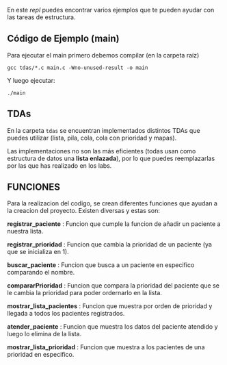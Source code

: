 En este *repl* puedes encontrar varios ejemplos que te pueden ayudar con las tareas de estructura.

## Código de Ejemplo (main)
Para ejecutar el main primero debemos compilar (en la carpeta raíz)
````
gcc tdas/*.c main.c -Wno-unused-result -o main
````

Y luego ejecutar:
````
./main
````

## TDAs
En la carpeta `tdas` se encuentran implementados distintos TDAs que puedes utilizar (lista, pila, cola, cola con prioridad y mapas). 

Las implementaciones no son las más eficientes (todas usan como estructura de datos una **lista enlazada**), por lo que puedes reemplazarlas por las que has realizado en los labs.

## FUNCIONES
Para la realizacion del codigo, se crean diferentes funciones que ayudan a la creacion del proyecto. Existen diversas y estas son:

**registrar_paciente** : Funcion que cumple la funcion de añadir un paciente a nuestra lista.

**registrar_prioridad** : Funcion que cambia la prioridad de un paciente (ya que se inicializa en 1).

**buscar_paciente** : Funcion que busca a un paciente en especifico comparando el nombre.

**compararPrioridad** : Funcion que compara la prioridad del paciente que se le cambia la prioridad para poder ordernarlo en la lista.

**mostrar_lista_pacientes** : Funcion que muestra por orden de prioridad y llegada a todos los pacientes registrados.

**atender_paciente** : Funcion que muestra los datos del paciente atendido y luego lo elimina de la lista.

**mostrar_lista_prioridad** : Funcion que muestra a los pacientes de una prioridad en especifico.
